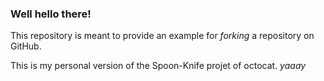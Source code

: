 ### Well hello there!

This repository is meant to provide an example for *forking* a repository on GitHub.

This is my personal version of the Spoon-Knife projet of octocat. *yaaay*